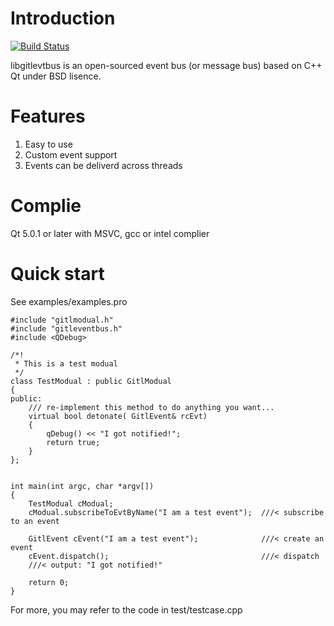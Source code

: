 Introduction
=============
[![Build Status](https://travis-ci.org/lheric/libgitlevtbus.png?branch=master)](https://github.com/lheric/libgitlevtbus)

libgitlevtbus is an open-sourced event bus (or message bus) based on C++ Qt under BSD lisence.

Features
========
1. Easy to use
2. Custom event support
3. Events can be deliverd across threads

Complie
=======
Qt 5.0.1 or later with MSVC, gcc or intel complier

Quick start
===========
See examples/examples.pro
```
#include "gitlmodual.h"
#include "gitleventbus.h"
#include <QDebug>

/*!
 * This is a test modual
 */
class TestModual : public GitlModual
{
public:
    /// re-implement this method to do anything you want...
    virtual bool detonate( GitlEvent& rcEvt)
    {
        qDebug() << "I got notified!";
        return true;
    }
};


int main(int argc, char *argv[])
{
    TestModual cModual;
    cModual.subscribeToEvtByName("I am a test event");  ///< subscribe to an event

    GitlEvent cEvent("I am a test event");              ///< create an event
    cEvent.dispatch();                                  ///< dispatch
    ///< output: "I got notified!"
    
    return 0;
}
```


For more, you may refer to the code in test/testcase.cpp
